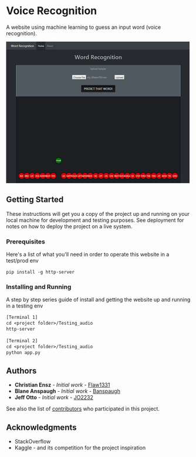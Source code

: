 # Voice Recognition

A website using machine learning to guess an input word (voice recognition).

![alt text](Testing_Audio/voice_rec.png?raw=true "Title")

## Getting Started

These instructions will get you a copy of the project up and running on your local machine for development and testing purposes. See deployment for notes on how to deploy the project on a live system.

### Prerequisites

Here's a list of what you'll need in order to operate this website in a test/prod env

```
pip install -g http-server
```

### Installing and Running

A step by step series guide of install and getting the website up and running in a testing env

```
[Terminal 1]
cd <project folder>/Testing_audio
http-server

[Terminal 2]
cd <project folder>/Testing_audio
python app.py

```


## Authors

* **Christian Ensz** - *Initial work* - [Flaw1331](https://github.com/Flaw1331)
* **Blane Anspaugh** - *Initial work* - [Banspaugh](https://github.com/banspaugh)
* **Jeff Otto** - *Initial work* - [JO2232](https://github.com/jo2232)


See also the list of [contributors](https://github.com/Flaw1331/Project_3_ML/graphs/contributors) who participated in this project.


## Acknowledgments

* StackOverflow
* Kaggle - and its competition for the project inspiration

